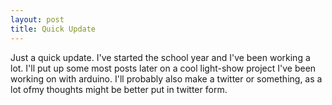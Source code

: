 ```yaml
---
layout: post
title: Quick Update
---
```

Just a quick update. I've started the school year and I've been working a lot. I'll put up some most posts later on a cool light-show project I've been working on with arduino. I'll probably also make a twitter or something, as a lot ofmy thoughts might be better put in twitter form.
